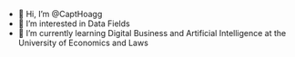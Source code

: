 - 👋 Hi, I’m @CaptHoagg
- 👀 I’m interested in Data Fields
- 🌱 I’m currently learning Digital Business and Artificial Intelligence at the University of Economics and Laws

<!---
CaptHoagg/CaptHoagg is a ✨ special ✨ repository because its `README.md` (this file) appears on your GitHub profile.
You can click the Preview link to take a look at your changes.
--->
